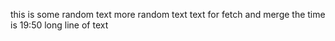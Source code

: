 this is some random text
more random text
text for fetch and merge
the time is 19:50
long line of text
